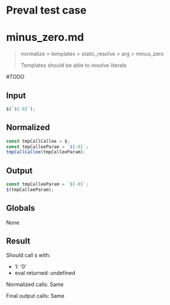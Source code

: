 # Preval test case

# minus_zero.md

> normalize > templates > static_resolve > arg > minus_zero
>
> Templates should be able to resolve literals

#TODO

## Input

`````js filename=intro
$(`${-0}`);
`````

## Normalized

`````js filename=intro
const tmpCallCallee = $;
const tmpCalleeParam = `${-0}`;
tmpCallCallee(tmpCalleeParam);
`````

## Output

`````js filename=intro
const tmpCalleeParam = `${-0}`;
$(tmpCalleeParam);
`````

## Globals

None

## Result

Should call `$` with:
 - 1: '0'
 - eval returned: undefined

Normalized calls: Same

Final output calls: Same
